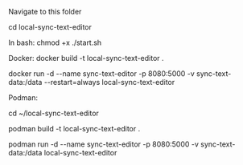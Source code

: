 Navigate to this folder

cd local-sync-text-editor

In bash:
chmod +x ./start.sh

Docker:
docker build -t local-sync-text-editor .

docker run -d --name sync-text-editor -p 8080:5000 -v sync-text-data:/data --restart=always local-sync-text-editor

Podman:

cd ~/local-sync-text-editor

podman build -t local-sync-text-editor .

podman run -d --name sync-text-editor -p 8080:5000 -v sync-text-data:/data local-sync-text-editor